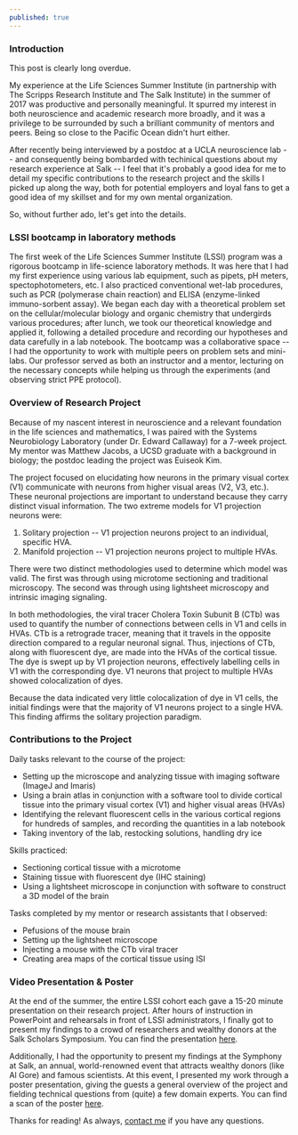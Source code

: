 ```yaml
---
published: true
---
```

### Introduction

This post is clearly long overdue.

My experience at the Life Sciences Summer Institute (in partnership with The Scripps Research Institute and The Salk Institute) in the summer of 2017 was productive and personally meaningful. It spurred my interest in both neuroscience and academic research more broadly, and it was a privilege to be surrounded by such a brilliant community of mentors and peers. Being so close to the Pacific Ocean didn't hurt either.

After recently being interviewed by a postdoc at a UCLA neuroscience lab -- and consequently being bombarded with techinical questions about my research experience at Salk -- I feel that it's probably a good idea for me to detail my specific contributions to the research project and the skills I picked up along the way, both for potential employers and loyal fans to get a good idea of my skillset and for my own mental organization. 

So, without further ado, let's get into the details.

### LSSI bootcamp in laboratory methods

The first week of the Life Sciences Summer Institute (LSSI) program was a rigorous bootcamp in life-science laboratory methods. It was here that I had my first experience using various lab equipment, such as pipets, pH meters, spectophotometers, etc. I also practiced conventional wet-lab procedures, such as PCR (polymerase chain reaction) and ELISA (enzyme-linked immuno-sorbent assay). We began each day with a theoretical problem set on the cellular/molecular biology and organic chemistry that undergirds various procedures; after lunch, we took our theoretical knowledge and applied it, following a detailed procedure and recording our hypotheses and data carefully in a lab notebook. The bootcamp was a collaborative space -- I had the opportunity to work with multiple peers on problem sets and mini-labs. Our professor served as both an instructor and a mentor, lecturing on the necessary concepts while helping us through the experiments (and observing strict PPE protocol).

### Overview of Research Project

Because of my nascent interest in neuroscience and a relevant foundation in the life sciences and mathematics, I was paired with the Systems Neurobiology Laboratory (under Dr. Edward Callaway) for a 7-week project. My mentor was Matthew Jacobs, a UCSD graduate with a background in biology; the postdoc leading the project was Euiseok Kim.

The project focused on elucidating how neurons in the primary visual cortex (V1) communicate with neurons from higher visual areas (V2, V3, etc.). These neuronal projections are important to understand because they carry distinct visual information. The two extreme models for V1 projection neurons were:

1. Solitary projection -- V1 projection neurons project to an individual, specific HVA.
2. Manifold projection -- V1 projection neurons project to multiple HVAs.

There were two distinct methodologies used to determine which model was valid. The first was through using microtome sectioning and traditional microscopy. The second was through using lightsheet microscopy and intrinsic imaging signaling.

In both methodologies, the viral tracer Cholera Toxin Subunit B (CTb) was used to quantify the number of connections between cells in V1 and cells in HVAs. CTb is a retrograde tracer, meaning that it travels in the opposite direction compared to a regular neuronal signal. Thus, injections of CTb, along with fluorescent dye, are made into the HVAs of the cortical tissue. The dye is swept up by V1 projection neurons, effectively labelling cells in V1 with the corresponding dye. V1 neurons that project to multiple HVAs showed colocalization of dyes.

Because the data indicated very little colocalization of dye in V1 cells, the initial findings were that the majority of V1 neurons project to a single HVA. This finding affirms the solitary projection paradigm.

### Contributions to the Project

Daily tasks relevant to the course of the project:
- Setting up the microscope and analyzing tissue with imaging software (ImageJ and Imaris)
- Using a brain atlas in conjunction with a software tool to divide cortical tissue into the primary visual cortex (V1) and higher visual areas (HVAs)
- Identifying the relevant fluorescent cells in the various cortical regions for hundreds of samples, and recording the quantities in a lab notebook
- Taking inventory of the lab, restocking solutions, handling dry ice

Skills practiced:
- Sectioning cortical tissue with a microtome
- Staining tissue with fluorescent dye (IHC staining)
- Using a lightsheet microscope in conjunction with software to construct a 3D model of the brain

Tasks completed by my mentor or research assistants that I observed:
- Pefusions of the mouse brain
- Setting up the lightsheet microscope
- Injecting a mouse with the CTb viral tracer
- Creating area maps of the cortical tissue using ISI

### Video Presentation & Poster

At the end of the summer, the entire LSSI cohort each gave a 15-20 minute presentation on their research project. After hours of instruction in PowerPoint and rehearsals in front of LSSI administrators, I finally got to present my findings to a crowd of researchers and wealthy donors at the Salk Scholars Symposium. You can find the presentation [here](https://www.youtube.com/watch?v=e9wlPSK0rc8).

Additionally, I had the opportunity to present my findings at the Symphony at Salk, an annual, world-renowned event that attracts wealthy donors (like Al Gore) and famous scientists. At this event, I presented my work through a poster presentation, giving the guests a general overview of the project and fielding technical questions from (quite) a few domain experts. You can find a scan of the poster [here](rehanbchinoy.github.io/salkposter.pdf).

Thanks for reading! As always, [contact me](mailto:rehanbchinoy@gmail.com) if you have any questions.